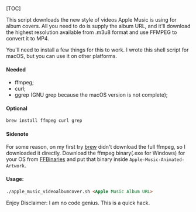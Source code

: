 [TOC]

This script downloads the new style of videos Apple Music is using for album covers. All you need to do is supply the album URL, and it'll download the highest resolution available from .m3u8 format and use FFMPEG to convert it to MP4.

You'll need to install a few things for this to work. I wrote this shell script for macOS, but you can use it on other platforms.


#### Needed

- ffmpeg;
- curl;
- ggrep (GNU grep because the macOS version is not complete);

#### Optional
```html
brew install ffmpeg curl grep
```
#### Sidenote
For some reason, on my first try [brew](https://brew.sh "brew") didn't download the full ffmpeg, so I downloaded it directly. Download the ffmpeg binary(.exe for Windows) for your OS from [FFBinaries](https://ffbinaries.com/downloads "FFBinaries") and put that binary inside ```Apple-Music-Animated-Artwork```.



#### Usage: 
```html 
./apple_music_videoalbumcover.sh <Apple Music Album URL>
```


Enjoy
Disclaimer: I am no code genius. This is a quick hack.
